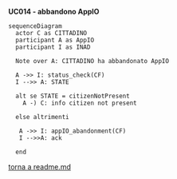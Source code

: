 **UC014 - abbandono AppIO**

```mermaid
sequenceDiagram
  actor C as CITTADINO
  participant A as AppIO
  participant I as INAD

  Note over A: CITTADINO ha abbandonato AppIO

  A ->> I: status_check(CF)
  I -->> A: STATE

  alt se STATE = citizenNotPresent
    A -) C: info citizen not present

  else altrimenti

   A ->> I: appIO_abandonment(CF)
   I -->>A: ack

  end

  ```

  [torna a readme.md](../readme.md)
